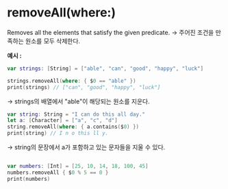 removeAll(where:)
===

Removes all the elements that satisfy the given predicate.
-> 주어진 조건을 만족하는 원소를 모두 삭제한다. 

**예시 :**    

```swift
var strings: [String] = ["able", "can", "good", "happy", "luck"]

strings.removeAll(where: { $0 == "able" })
print(strings) // ["can", "good", "happy", "luck"]
```

-> strings의 배열에서 "able"이 해당되는 원소를 지운다. 

```swift
var string: String = "I can do this all day."
let a: [Character] = ["a", "c", "d"]
string.removeAll(where: { a.contains($0) })
print(string) // I n o this ll y.
```

-> string의 문장에서 a가 포함하고 있는 문자들을 지울 수 있다. 

```swift

var numbers: [Int] = [25, 10, 14, 18, 100, 45]
numbers.removeAll { $0 % 5 == 0 }
print(numbers)

```

